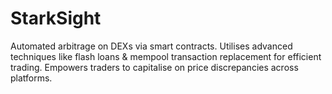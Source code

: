 # StarkSight
Automated arbitrage on DEXs via smart contracts. Utilises advanced techniques like flash loans &amp; mempool transaction replacement for efficient trading. Empowers traders to capitalise on price discrepancies across platforms.
